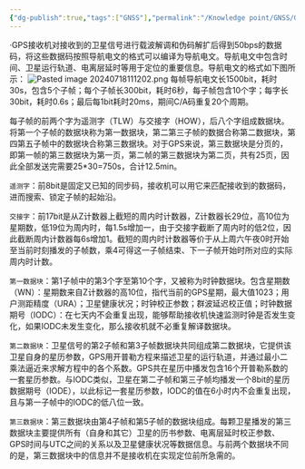 ```yaml
---
{"dg-publish":true,"tags":["GNSS"],"permalink":"/Knowledge point/GNSS/GPS导航电文/","dgPassFrontmatter":true}
---
```


·GPS接收机对接收到的卫星信号进行载波解调和伪码解扩后得到50bps的数据码，将这些数据码按照导航电文的格式可以编译为导航电文。导航电文中包含时间、卫星运行轨道、电离层延时等用于定位的重要信息。导航电文的格式如下图所示：
![Pasted image 20240718111202.png](/img/user/Knowledge%20point/imgs/Pasted%20image%2020240718111202.png)
每帧导航电文长1500bit，耗时30s，包含5个子帧；每个子帧长300bit，耗时6秒，每子帧包含10个字；每字长30bit，耗时0.6s；最后每1bit耗时20ms，期间C/A码重复20个周期。

每子帧的前两个字为遥测字（TLW）与交接字（HOW），后八个字组成数据块。将第一个子帧的数据块称为第一数据块，第二第三子帧的数据合称第二数据块，第四第五子帧中的数据块合称第三数据块。对于GPS来说，第三数据块是分页的，即第一帧的第三数据块为第一页，第二帧的第三数据块为第二页，共有25页，因此全部发送完需要25\*30=750s，合计12.5min。

`遥测字`：前8bit是固定又已知的同步码，接收机可以用它来匹配接收到的数据码，进而搜索、锁定子帧的起始沿。

`交接字`：前17bit是从Z计数器上截短的周内时计数器，Z计数器长29位，高10位为星期数，低19位为周内时，每1.5s增加一，由于交接字截断了周内时的低2位，因此截断周内计数器每6s增加1。截短的周内时计数器等价于从上周六午夜0时开始至当前时刻播发的子帧数，乘4可得这一子帧结束、下一子帧开始时所对应的实际周内时计数。

`第一数据块`：第1子帧中的第3个字至第10个字，又被称为时钟数据块。包含星期数（WN）：星期数来自Z计数器的高10位，指代当前的GPS星期，最大值1023；用户测距精度（URA）；卫星健康状况；时钟校正参数；群波延迟校正值；时钟数据期号（IODC）：在七天内不会重复出现，能够帮助接收机快速监测时钟是否发生变化，如果IODC未发生变化，那么接收机就不必重复解译数据块。

`第二数据块`：卫星信号的第2子帧和第3子帧数据块共同组成第二数据块，它提供该卫星自身的星历参数，GPS用开普勒方程来描述卫星的运行轨道，并通过最小二乘法逼近来求解方程中的各个系数。GPS共在星历中播发包含16个开普勒系数的一套星历参数。与IODC类似，卫星在第二子帧和第三子帧均播发一个8bit的星历数据期号（IODE），以此标记一套星历参数，IODC的值在6小时内不会重复出现，且与第一子帧中的IODC的低八位一致。

`第三数据块`：第三数据块由第4子帧和第5子帧的数据块组成。每颗卫星播发的第三数据块主要提供所有（自身和其它）卫星的历书参数、电离层延时校正参数、GPS时间与UTC之间的关系以及卫星健康状况等数据信息。与前两个数据块不同的是，第三数据块中的信息并不是接收机在实现定位前所急需的。